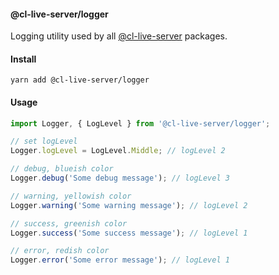 #### @cl-live-server/logger

Logging utility used by all [@cl-live-server](https://github.com/lindeneg/cl-live-server) packages.

#### Install

`yarn add @cl-live-server/logger`

#### Usage

```ts
import Logger, { LogLevel } from '@cl-live-server/logger';

// set logLevel
Logger.logLevel = LogLevel.Middle; // logLevel 2

// debug, blueish color
Logger.debug('Some debug message'); // logLevel 3

// warning, yellowish color
Logger.warning('Some warning message'); // logLevel 2

// success, greenish color
Logger.success('Some success message'); // logLevel 1

// error, redish color
Logger.error('Some error message'); // logLevel 1
```

